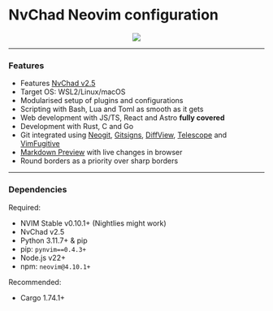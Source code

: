 # NvChad Neovim configuration

<p align="center"><img src="https://private-user-images.githubusercontent.com/118340413/375195973-49afb142-a9b3-41aa-979e-9cdfefe52350.png?jwt=eyJhbGciOiJIUzI1NiIsInR5cCI6IkpXVCJ9.eyJpc3MiOiJnaXRodWIuY29tIiwiYXVkIjoicmF3LmdpdGh1YnVzZXJjb250ZW50LmNvbSIsImtleSI6ImtleTUiLCJleHAiOjE3Mjg1Mjg5MzAsIm5iZiI6MTcyODUyODYzMCwicGF0aCI6Ii8xMTgzNDA0MTMvMzc1MTk1OTczLTQ5YWZiMTQyLWE5YjMtNDFhYS05NzllLTljZGZlZmU1MjM1MC5wbmc_WC1BbXotQWxnb3JpdGhtPUFXUzQtSE1BQy1TSEEyNTYmWC1BbXotQ3JlZGVudGlhbD1BS0lBVkNPRFlMU0E1M1BRSzRaQSUyRjIwMjQxMDEwJTJGdXMtZWFzdC0xJTJGczMlMkZhd3M0X3JlcXVlc3QmWC1BbXotRGF0ZT0yMDI0MTAxMFQwMjUwMzBaJlgtQW16LUV4cGlyZXM9MzAwJlgtQW16LVNpZ25hdHVyZT00NmFmZWQ1NzAwNWNjMTgxMzRiYTVlNzRkMDljMjFjZmM4ODM0MmE0OWFiNDA4NGIwYzUwYjZkN2M3MTQ3ZjhlJlgtQW16LVNpZ25lZEhlYWRlcnM9aG9zdCJ9.P2WH6E8XBGVn9327QJttGoDQcWrUs9P_DRsaPMSA98s"></p>
<hr>

### Features

- Features [NvChad v2.5](https://nvchad.com/news/v2.5_release)
- Target OS: WSL2/Linux/macOS
- Modularised setup of plugins and configurations
- Scripting with Bash, Lua and Toml as smooth as it gets
- Web development with JS/TS, React and Astro **fully covered**
- Development with Rust, C and Go
- Git integrated using [Neogit](https://github.com/NeogitOrg/neogit),
  [Gitsigns](https://github.com/lewis6991/gitsigns.nvim),
  [DiffView](https://github.com/sindrets/diffview.nvim),
  [Telescope](https://github.com/nvim-telescope/telescope.nvim?tab=readme-ov-file#git-pickers)
  and [VimFugitive](https://github.com/tpope/vim-fugitive)
- [Markdown Preview](https://github.com/iamcco/markdown-preview.nvim) with live
  changes in browser
- Round borders as a priority over sharp borders

<!-- >[!TIP] -->
<!-- > Pair with <a href="https://github.com/mgastonportillo/wezterm-config"> my -->
<!-- > Wezterm configuration</a> for a smoother experience -->
<!---->
<!-- >[!WARNING] > **Disclaimer**: I frequently use `git rebase -i` to streamline my -->
<!-- > configuration. if you plan to use `lazy-lock.json` to stick with certain -->
<!-- > snapshots of the config, you might have a hard time due to changing commit -->
<!-- > hashes. -->

<hr>

### Dependencies

Required:

- NVIM Stable v0.10.1+ (Nightlies might work)
- NvChad v2.5
- Python 3.11.7+ & pip
- pip: `pynvim==0.4.3+`
- Node.js v22+
- npm: `neovim@4.10.1+`

Recommended:

- Cargo 1.74.1+
